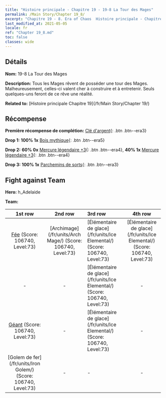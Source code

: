 ```yaml
---
title: "Histoire principale - Chapitre 19 - 19-8 La Tour des Mages"
permalink: /Main Story/Chapter 19_8/
excerpt: "Chapitre 19 - 8. Era of Chaos  Histoire principale - Chapitre 19_8. 19-8 La Tour des Mages"
last_modified_at: 2021-05-05
locale: fr
ref: "Chapter 19_8.md"
toc: false
classes: wide
---
```


## Détails

 **Nom:** 19-8 La Tour des Mages

 **Description:** Tous les Mages rêvent de posséder une tour des Mages. Malheureusement, celles-ci valent cher à construire et à entretenir. Seuls quelques-uns feront de ce rêve une réalité.

 **Related to:** [Histoire principale Chapitre 19](/fr/Main Story/Chapter 19/)

## Récompense

 **Première récompense de complétion:** [Clé d'argent](/ItemsFR/con_693/){: .btn .btn--era3}

 **Drop 1:** **100% 1x** [Bois mythique](/ItemsFR/mat_62/){: .btn .btn--era5}

 **Drop 2:** **60% 0x** [Mercure légendaire +3](/ItemsFR/mat_56/){: .btn .btn--era4}, **40% 1x** [Mercure légendaire +3](/ItemsFR/mat_56/){: .btn .btn--era4}

 **Drop 3:** **100% 1x** [Parchemins de sorts](/ItemsFR/con_694/){: .btn .btn--era3}


## Fight against Team
 **Hero:** h_Adelaide

 **Team:**


  | 1st row | 2nd row | 3rd row | 4th row |
  |:----:|:----:|:----|:----:|
  | [Fée](/fr/units/Sprite/) (Score: 106740, Level:73)  | [Archimage](/fr/units/Arch Mage/) (Score: 106740, Level:73)  | [Élémentaire de glace](/fr/units/Ice Elemental/) (Score: 106740, Level:73)  | [Élémentaire de glace](/fr/units/Ice Elemental/) (Score: 106740, Level:73)  |
  | - | - | [Élémentaire de glace](/fr/units/Ice Elemental/) (Score: 106740, Level:73)  | - |
  | [Géant](/fr/units/Giant/) (Score: 106740, Level:73)  | - | [Élémentaire de glace](/fr/units/Ice Elemental/) (Score: 106740, Level:73)  | - |
  | [Golem de fer](/fr/units/Iron Golem/) (Score: 106740, Level:73)  | - | - | - |


